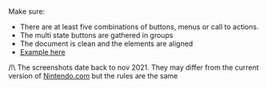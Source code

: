 Make sure:

- There are at least five combinations of buttons, menus or call to actions.
- The multi state buttons are gathered in groups
- The document is clean and the elements are aligned
- [Example here](https://www.figma.com/file/ahSnWRZeKBO62oJDiXltxY/UI-III---Ex-2)

/!\ The screenshots date back to nov 2021. They may differ from the current version of [Nintendo.com](http://Nintendo.com) but the rules are the same